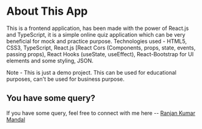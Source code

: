 # About This App

This is a frontend application, has been made with the power of React.js and TypeScript, it is a simple online quiz application which can be very beneficial for mock and practice purpose. Technologies used - HTML5, CSS3, TypeScript, React.js [React Cors (Components, props, state, events, passing props), React Hooks (useState, useEffect), React-Bootstrap for UI elements and some styling, JSON.

Note - This is just a demo project. This can be used for educational purposes, can't be used for business purpose.

## You have some query?

If you have some query, feel free to connect with me here -- [Ranjan Kumar Mandal](https://www.linkedin.com/in/ranjan-kumar-m-818367158/)
